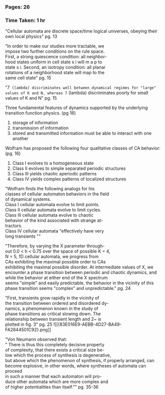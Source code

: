 ### Pages: 26
### Time Taken: 1 hr

"Cellular automata are discrete space/time logical universes, obeying their own local physics" pg. 13

"In order to make our studies more tractable, we  
impose two further conditions on the rule space.  
First, a strong quiescence condition: all neighbor-  
hood states uniform in cell state s i will m a p to  
state s i. Second, an isotropy condition: all planar  
rotations of a neighborhood state will map to the  
same cell state" pg. 15

"7` (lambda) discriminates well between dynamical regimes for "large" values of K and N, whereas 7` (lambda) discriminates poorly for small values of K and N" pg. 15

Three fundamental features of dynamics supported by the underlying transition function physics. (pg 16)
1. storage of information
2. transmission of information
3. stored and transmitted information must be able to interact with one another

Wolfram has proposed the following four qualitative classes of CA behavior: (pg. 16)
1. Class I evolves to a homogeneous state
2. Class II evolves to simple separated periodic structures
3. Class III yields chaotic aperiodic patterns
4. Class IV yields complex patterns of localized structures

"Wolfram finds the following analogs for his  
classes of cellular automaton behaviors in the field  
of dynamical systems.  
Class I cellular automata evolve to limit points.  
Class II cellular automata evolve to limit cycles.  
Class III cellular automata evolve to chaotic  
behavior of the kind associated with strange at-  
tractors.  
Class IV cellular automata "effectively have very  
long transients ""

"Therefore, by varying the X parameter through-  
out 0.0 < h < 0.75 over the space of possible K = 4,  
N = 5, 1D cellular automata, we progress from  
CAs exhibiting the maximal possible order to CAs  
exhibiting the maximal possible disorder. At intermediate values of X, we encounter a phase transition between periodic and chaotic dynamics, and  
while the behavior at either end of the X spectrum  
seems "simple" and easily predictable, the behavior in the vicinity of this phase transition seems "complex" and unpredictable." pg. 24

"First, transients grow rapidly in the vicinity of  
the transition between ordered and disordered dy-  
namics, a phenomenon known in the study of  
phase transitions as critical slowing down. The  
relationship between transient length and 2~ is  
plotted in fig. 3" pg. 25
![[{83E016E9-AEBB-4D27-BA49-FA2844501C92}.png]]

"Von Neumann observed that:  
" There is thus this completely decisive property  
of complexity, that there exists a critical size be-  
low which the process of synthesis is degenerative,  
but above which the phenomenon of synthesis, if properly arranged, can become explosive, in other words, where syntheses of automata can proceed  
in such a manner that each automaton will pro-  
duce other automata which are more complex and  
of higher potentialities than itself."" pg. 35-36